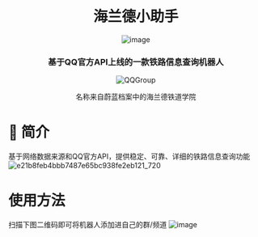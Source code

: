 <div align="center">

# 海兰德小助手
![image](https://picdl.sunbangyan.cn/2023/12/09/760378df439338e9238d0cb9ef388a4c.jpeg)


### 基于QQ官方API上线的一款铁路信息查询机器人
<img src="https://img.shields.io/badge/QQGroup-584380963-blue" alt="QQGroup">



 

名称来自蔚蓝档案中的海兰德铁道学院
</div>

# 🎉 简介
基于网络数据来源和QQ官方API，提供稳定、可靠、详细的铁路信息查询功能
![e21b8feb4bbb7487e65bc938fe2eb121_720](https://github.com/staytomorrow/Train_QQbot/assets/20775434/9a373f53-5703-4214-912a-328015d0fe99)

# 使用方法
扫描下图二维码即可将机器人添加进自己的群/频道
![image](https://github.com/staytomorrow/Train_QQbot/assets/20775434/a6aef1a1-35fa-426b-a27e-c69a194f96e5)
